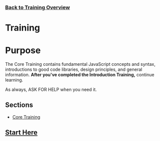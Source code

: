 ### [Back to Training Overview](../)

# Training

# Purpose

The Core Training contains fundamental JavaScript concepts and syntax, introductions to good code libraries, design principles, and general information.  **After you've completed the Introduction Training,** continue learning.

As always, ASK FOR HELP when you need it.

## Sections

- [Core Training](./1.%20coreTraining.md)

## [Start Here](./1.%20coreTraining.md)